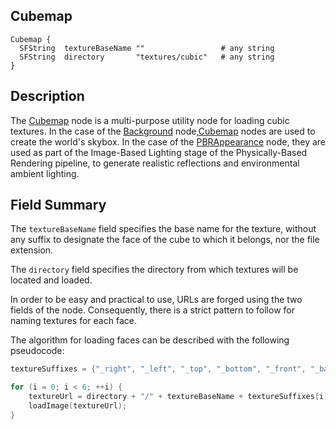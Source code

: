 ## Cubemap

```
Cubemap {
  SFString  textureBaseName ""                 # any string
  SFString  directory       "textures/cubic"   # any string
}
```

## Description

The [Cubemap](#cubemap) node is a multi-purpose utility node for loading cubic textures.
In the case of the [Background](background.md) node,[Cubemap](#cubemap) nodes are used to create the world's skybox.
In the case of the [PBRAppearance](pbrappearance.md) node, they are used as part of the Image-Based Lighting stage of the Physically-Based Rendering pipeline, to generate realistic reflections and environmental ambient lighting.



## Field Summary

The `textureBaseName` field specifies the base name for the texture, without any suffix to designate the face of the cube to which it belongs, nor the file extension.

The `directory` field specifies the directory from which textures will be located and loaded.

In order to be easy and practical to use, URLs are forged using the two fields of the node.
Consequently, there is a strict pattern to follow for naming textures for each face.

The algorithm for loading faces can be described with the following pseudocode:

```cpp
textureSuffixes = {"_right", "_left", "_top", "_bottom", "_front", "_back"};

for (i = 0; i < 6; ++i) {
	textureUrl = directory + "/" + textureBaseName + textureSuffixes[i] + ".jpg"
	loadImage(textureUrl);
}

```

